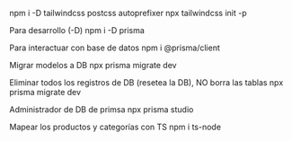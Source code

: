 npm i -D tailwindcss postcss autoprefixer
npx tailwindcss init -p

Para desarrollo (-D)
npm i -D prisma

Para interactuar con base de datos
npm i @prisma/client

Migrar modelos a DB
npx prisma migrate dev

Eliminar todos los registros de DB (resetea la DB), NO borra las tablas
npx prisma migrate dev

Administrador de DB de primsa
npx prisma studio

Mapear los productos y categorías con TS
npm i ts-node
